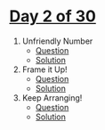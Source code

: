 # [Day 2 of 30](https://www.hackerrank.com/contests/day-2-of-30/challenges "Day 2 of 30 contest link")

1. Unfriendly Number
   - [Question](https://www.hackerrank.com/contests/day-2-of-30/challenges/lucky-number-23 "Unfriendly Number")
   - [Solution](unfriendly%20number.py "Solution")
2. Frame it Up!
   - [Question](https://www.hackerrank.com/contests/day-2-of-30/challenges/frame-it-up "Frame it Up!")
   - [Solution](frame%20it%20up.py "Solution")
3. Keep Arranging!
   - [Question](https://www.hackerrank.com/contests/day-2-of-30/challenges/keep-arranging "Keep Arranging!")
   - [Solution](keep%20arranging.py "Solution")
